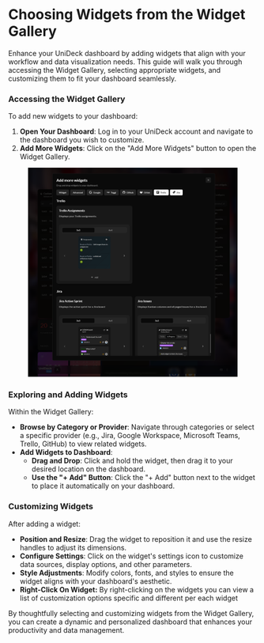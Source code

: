 # Choosing Widgets from the Widget Gallery

Enhance your UniDeck dashboard by adding widgets that align with your workflow and data visualization needs. This guide will walk you through accessing the Widget Gallery, selecting appropriate widgets, and customizing them to fit your dashboard seamlessly.

### Accessing the Widget Gallery

To add new widgets to your dashboard:

1. **Open Your Dashboard**: Log in to your UniDeck account and navigate to the dashboard you wish to customize.
2. **Add More Widgets**: Click on the "Add More Widgets" button to open the Widget Gallery.

<figure><img src="../../.gitbook/assets/image (2) (1) (1) (1) (1).png" alt="Widget Gallery"><figcaption></figcaption></figure>

### Exploring and Adding Widgets

Within the Widget Gallery:

* **Browse by Category or Provider**: Navigate through categories or select a specific provider (e.g., Jira, Google Workspace, Microsoft Teams, Trello, GitHub) to view related widgets.
* **Add Widgets to Dashboard**:
  * **Drag and Drop**: Click and hold the widget, then drag it to your desired location on the dashboard.
  * **Use the "+ Add" Button**: Click the "+ Add" button next to the widget to place it automatically on your dashboard.

### Customizing Widgets

After adding a widget:

* **Position and Resize**: Drag the widget to reposition it and use the resize handles to adjust its dimensions.
* **Configure Settings**: Click on the widget's settings icon to customize data sources, display options, and other parameters.
* **Style Adjustments**: Modify colors, fonts, and styles to ensure the widget aligns with your dashboard's aesthetic.
* **Right-Click On Widget:** By right-clicking on the widgets you can view a list of customization options specific and different per each widget

By thoughtfully selecting and customizing widgets from the Widget Gallery, you can create a dynamic and personalized dashboard that enhances your productivity and data management.
